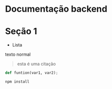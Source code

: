 # Documentação backend

# Seção 1 

- Lista

texto normal
> esta é uma citação

```Python
def funtion(var1, var2);

```

```bash
npm install
```

